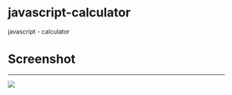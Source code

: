 # javascript-calculator
javascript - calculator


# Screenshot
-----------
<img src="https://user-images.githubusercontent.com/23397302/41193967-4d52b140-6c4f-11e8-847e-2918456b06be.PNG">
